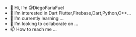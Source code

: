 - 👋 Hi, I’m @DiegoFariaFuel
- 👀 I’m interested in Dart Flutter,Firebase,Dart,Python,C++...
- 🌱 I’m currently learning ...
- 💞️ I’m looking to collaborate on ...
- 📫 How to reach me ...

